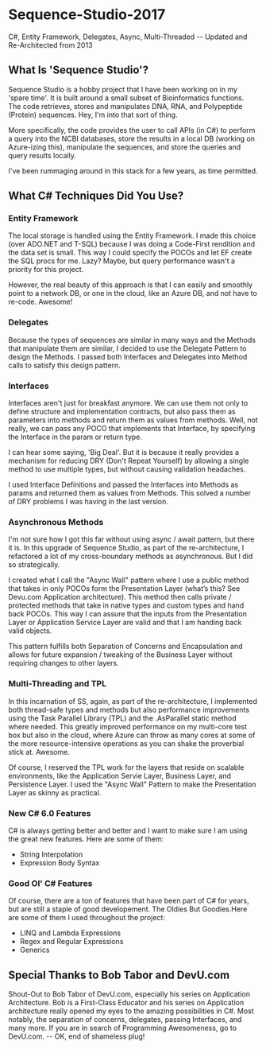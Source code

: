 # Sequence-Studio-2017
C#, Entity Framework, Delegates, Async, Multi-Threaded -- Updated and Re-Architected from 2013


<h2>What Is 'Sequence Studio'?</h2>
<p>Sequence Studio is a hobby project that I have been working on in my 'spare time'. It is built around a small subset of Bioinformatics functions. 
The code retrieves, stores and manipulates DNA, RNA, and Polypeptide (Protein) sequences. Hey, I'm into that sort of thing.</p>
<p> More specifically, the code provides the user to call APIs (in C#) to perform a query into the NCBI databases, store the results in a local DB
(working on Azure-izing this), manipulate the sequences, and store the queries and query results locally.</p>
<p> I've been rummaging around in this stack for a few years, as time permitted.</p>


<h2> What C# Techniques Did You Use?</h2>
<h3>Entity Framework</h3>
<p>The local storage is handled using the Entity Framework. I made this choice (over ADO.NET and T-SQL) because I was doing a
Code-First rendition and the data set is small. This way I could specify the POCOs and let EF create the SQL procs for me. 
Lazy? Maybe, but query performance wasn't a priority for this project.</p>
<p>However, the real beauty of this approach is that I can easily and smoothly point to a network DB, or one in the cloud, like an Azure DB, and not have to re-code. Awesome!</p>


<h3>Delegates</h3>
<p>Because the types of sequences are similar in many ways and the Methods that manipulate them are similar, 
I decided to use the Delegate Pattern to design the Methods. I passed both Interfaces and Delegates into Method calls to satisfy
this design pattern. </p>


<h3>Interfaces</h3>
<p>Interfaces aren't just for breakfast anymore. We can use them not only to define structure and implementation contracts, but also pass them as parameters into methods and return them as values from methods. Well, not really, we can pass any POCO that implements that Interface, by specifying the Interface in the param or return type.</p>
<p>I can hear some saying, 'Big Deal'. But it is because it really provides a mechanism for reducing DRY (Don't Repeat Yourself) by allowing a single method to use multiple types, but without causing validation headaches.</p>
<p>I used Interface Definitions and passed the Interfaces into Methods as params and 
returned them as values from Methods. This solved a number of DRY problems I was having in the last version.</p>


<h3>Asynchronous Methods</h3>
<p>I'm not sure how I got this far without using async / await pattern, but there it is. In this upgrade of Sequence Studio, 
as part of the re-architecture, I refactored a lot of my cross-boundary methods as asynchronous. But I did so strategically.
<p>I created what I call the "Async Wall" pattern where I use a public method that takes in only POCOs form the Presentation Layer (what’s this? See Devu.com Application architecture). This method then calls private / protected methods that take in native types and custom types and hand back POCOs. This way I can assure that the inputs from the Presentation Layer or Application Service Layer are valid and that I am handing back valid objects.</p>
<p> This pattern fulfills both Separation of Concerns and Encapsulation and allows for future expansion / tweaking of the Business Layer without requiring changes to other layers.</p>


<h3>Multi-Threading and TPL</h3>
<p>In this incarnation of SS, again, as part of the re-architecture, I implemented both thread-safe types and methods but also 
performance improvements using the Task Parallel Library (TPL) and the .AsParallel static method where needed. This greatly 
improved performance on my multi-core test box but also in the cloud, where Azure can throw as many cores at some of the more
resource-intensive operations as you can shake the proverbial stick at. Awesome.<p>
<p>Of course, I reserved the TPL work for the layers that reside on scalable environments, like the Application Servie Layer, Business Layer, and Persistence Layer. I used the "Async Wall" Pattern to make the Presentation Layer as skinny as practical.</p>


<h3>New C# 6.0 Features</h3>
<p>C# is always getting better and better and I want to make sure I am using the great new features. Here are some of them:</p>
<ul>
<li>String Interpolation</li>
<li>Expression Body Syntax</li>
</ul>

<h3>Good Ol' C# Features</h3>
<p>Of course, there are a ton of features that have been part of C# for years, but are still a staple of good developement. The Oldies But Goodies.Here are some of them I used throughout the project:</p>
<ul>
<li>LINQ and Lambda Expressions</li>
<li>Regex and Regular Expressions</li>
<li>Generics</li>
</ul>

<h2>Special Thanks to Bob Tabor and DevU.com</h2>
<p>Shout-Out to Bob Tabor of DevU.com, especially his series on Application Architecture. 
Bob is a First-Class Educator and his series on Application architecture really opened my eyes to the amazing possibilities 
in C#. Most notably, the separation of concerns, delegates, passing Interfaces, and many more. If you are in search 
of Programming Awesomeness, go to DevU.com. -- OK, end of shameless plug!</p>

